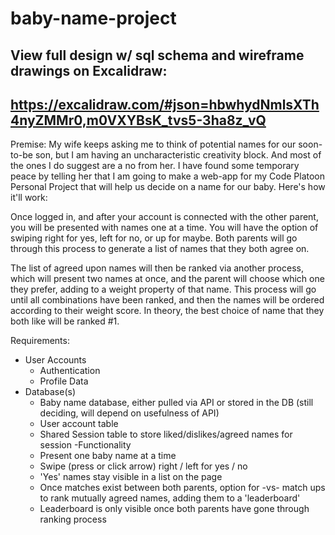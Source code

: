 # baby-name-project

## View full design w/ sql schema and wireframe drawings on Excalidraw:
## https://excalidraw.com/#json=hbwhydNmlsXTh4nyZMMr0,m0VXYBsK_tvs5-3ha8z_vQ

Premise: My wife keeps asking me to think of potential names for our soon-to-be son, but I am having an uncharacteristic creativity block. And most of the ones I do suggest are a no from her. I have found some temporary peace by telling her  that I am going to make a web-app for my Code Platoon Personal Project that will help us decide on a name for our baby.  Here's how it'll work:

Once logged in, and after your account is connected with the other parent, you will be presented with names one at a time.  You will have the option of swiping right for yes, left for no, or up for maybe.  Both parents will go through this process to generate a list of names that they both agree on.

The list of agreed upon names will then be ranked via another process, which will present two names at once, and the parent will choose which one they prefer, adding to a weight property of that name.  This process will go until all combinations have been ranked, and then the names will be ordered according to their weight score.  In theory, the best choice of name that they both like will be ranked #1.

Requirements:
- User Accounts
    - Authentication
    - Profile Data
- Database(s)
    - Baby name database, either pulled via API or stored in the DB (still deciding, will depend on usefulness of API)
    - User account table
    - Shared Session table to store liked/dislikes/agreed names for session
-Functionality
    - Present one baby name at a time    
    - Swipe (press or click arrow) right / left for yes / no
    - 'Yes' names stay visible in a list on the page
    - Once matches exist between both parents, option for -vs- match ups to rank mutually agreed names, adding them to a 'leaderboard'
    - Leaderboard is only visible once both parents have gone through ranking process